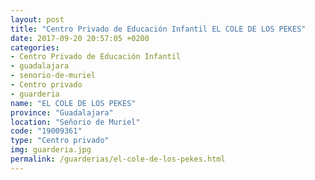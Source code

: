 ```yaml
---
layout: post
title: "Centro Privado de Educación Infantil EL COLE DE LOS PEKES"
date: 2017-09-20 20:57:05 +0200
categories:
- Centro Privado de Educación Infantil
- guadalajara
- senorio-de-muriel
- Centro privado
- guarderia
name: "EL COLE DE LOS PEKES"
province: "Guadalajara"
location: "Señorio de Muriel"
code: "19009361"
type: "Centro privado"
img: guarderia.jpg
permalink: /guarderias/el-cole-de-los-pekes.html
---
```

